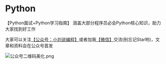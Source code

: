 # Python
【Python面试+Python学习指南】 涵盖大部分程序员必会Python核心知识，助力大家找到好工作

大家可以关注[【公众号：小刘说编程】](#公众号)或者加我[【微信】](#微信)交流(别忘记Star哟)，文章和资料会在公众号首发



![公众号二维码美化.png](https://i.loli.net/2020/12/13/FDwWzdONoGhE26i.png)


